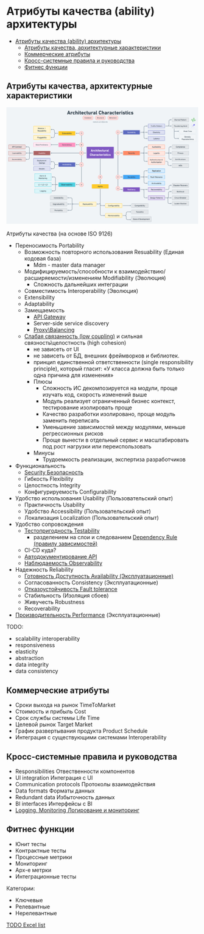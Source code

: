 # Атрибуты качества (ability) архитектуры

- [Атрибуты качества (ability) архитектуры](#атрибуты-качества-ability-архитектуры)
  - [Атрибуты качества, архитектурные характеристики](#атрибуты-качества-архитектурные-характеристики)
  - [Коммерческие атрибуты](#коммерческие-атрибуты)
  - [Кросс-системные правила и руководства](#кросс-системные-правила-и-руководства)
  - [Фитнес функции](#фитнес-функции)

## Атрибуты качества, архитектурные характеристики

![nft](../img/arch/nft.png)

Атрибуты качества (на основе ISO 9126)
  
- Переносимость Portability
  - Возможность повторного использования Resuability (Единая кодовая база)
    - Mdm - master data manager
  - Модифицируемость/способности к взаимодействию/расширяемости/изменениям Modifiability (Эволюция)
    - Сложность дальнейших интеграции
  - Совместимость Interoperability (Эволюция)
  - Extensibility
  - Adaptability
  - Замещаемость
    - [API Gateway](../api/api.gateway.md)
    - Server-side service discovery
    - [Proxy\Balancing](../arch/pattern/pattern.proxy.reverse.md)
  - [Слабая связанность (low coupling)](https://medium.com/german-gorelkin/low-coupling-high-cohesion-d36369fb1be9) и сильная связность\целостность (high cohesion)
    - не зависеть от UI
    - не зависеть от БД, внешних фреймворков и библиотек.
    - принцип единственной ответственности (single responsibility principle), который гласит: «У класса должна быть только одна причина для изменения»
    - Плюсы
      - Сложность ИС декомпозируется на модули, проще изучать код, скорость изменений выше
      - Модуль реализует ограниченный бизнес контекст, тестирование изолировать проще
      - Качество разработки изолировано, проще модуль заменить переписать
      - Уменьшение зависимостей между модулями, меньше регрессионных рисков       
      - Проще вынести в отдельный сервис и масштабировать под рост нагрузки или переиспользовать
    - Минусы
      - Трудоемкость реализации, экспертиза разработчиков
- Функциональность
  - [Security Безопасность](ability/security.md)
  - Гибкость Flexibility
  - Целостность Integrity
  - Конфигурируемость Configurability
- Удобство использования Usability (Пользовательский опыт)
  - Практичность Usability
  - Удобство Accessibility (Пользовательский опыт)
  - Локализация Localization (Пользовательский опыт)
- Удобство сопровождения
  - [Тестопригодность Testability](ability/testability.md)
    - разделением на слои и следованием [Dependency Rule (правилу зависимостей)](https://habr.com/ru/company/mobileup/blog/335382/)
  - CI-CD куда?
  - [Автодокументирование API](../api/api.md)
  - [Наблюдаемость Observability](ability/observability.md)
- Надежность Reliability
  - [Готовность Доступность Availability (Эксплуатационные)](ability/availability.md)
  - Согласованность Consistency (Эксплуатационные)
  - [Отказоустойчивость Fault tolerance](ability/faulttolerance.md)
  - Стабильность (Изоляция сбоев)
  - Живучесть Robustness
  - Recoverability
- [Производительность Performance](ability/performance.md) (Эксплуатационные)

TODO:

- scalability interoperability
- responsiveness
- elasticity
- abstraction
- data integrity
- data consistency

## Коммерческие атрибуты

- Сроки выхода на рынок TimeToMarket
- Стоимость и прибыль Cost
- Срок службы системы Life Time
- Целевой рынок Target Market
- График развертывания продукта Product Schedule
- Интеграция с существующими системами Interoperability

## Кросс-системные правила и руководства

- Responsibilities Отвественности компонентов
- Ul integration Интеграция с UI
- Communication protocols Протоколы взаимодействия
- Data formats Форматы данных
- Redundant data Избыточность данных
- BI interfaces Интерфейсы с BI
- [Logging, Monitoring Логирование и мониторинг](ability/observability.md)

## Фитнес функции

- Юнит тесты
- Контрактные тесты
- Процессные метрики
- Мониторинг
- Арх-е метрки
- Интеграционные тесты

Категории:

- Ключевые
- Релевантные
- Нерелевантные

[TODO Excel list](ability/Quality-Attributes-2013.xlsx)
